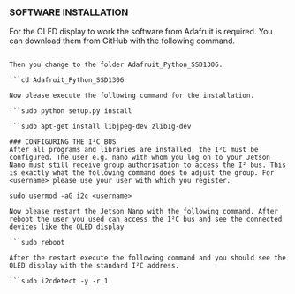 ### SOFTWARE INSTALLATION
For the OLED display to work the software from Adafruit is required. You can download them from GitHub with the following command.

```git clone https://github.com/adafruit/Adafruit_Python_SSD1306.git

Then you change to the folder Adafruit_Python_SSD1306.

```cd Adafruit_Python_SSD1306

Now please execute the following command for the installation.

```sudo python setup.py install

```sudo apt-get install libjpeg-dev zlib1g-dev

### CONFIGURING THE I²C BUS
After all programs and libraries are installed, the I²C must be configured. The user e.g. nano with whom you log on to your Jetson Nano must still receive group authorisation to access the I² bus. This is exactly what the following command does to adjust the group. For <username> please use your user with which you register.

sudo usermod -aG i2c <username>

Now please restart the Jetson Nano with the following command. After reboot the user you used can access the I²C bus and see the connected devices like the OLED display

```sudo reboot

After the restart execute the following command and you should see the OLED display with the standard I²C address.

```sudo i2cdetect -y -r 1